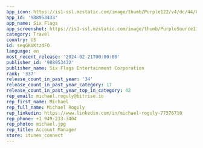 ```yaml
---
app_icon: https://is1-ssl.mzstatic.com/image/thumb/Purple122/v4/dc/44/85/dc4485c4-1ab0-69ad-a1d5-23c35ce6ef7c/AppIcon-0-1x_U007emarketing-0-5-0-85-220.png/1024x1024bb.png
app_id: '988953433'
app_name: Six Flags
app_screenshot: https://is1-ssl.mzstatic.com/image/thumb/PurpleSource116/v4/eb/2c/7c/eb2c7cb3-57a3-0fef-e1d7-789463925c38/7f1672ad-3243-49bd-a0af-16513481e5c9_1.jpg/1242x2688bb.png
category: Travel
country: US
id: segGKVKtzdFO
language: en
most_recent_release: '2024-02-21T00:00:00'
publisher_id: '988953432'
publisher_name: Six Flags Entertainment Corporation
rank: '337'
release_count_in_past_year: '34'
release_count_in_past_year_category: 17
release_count_in_past_year_top_in_category: 42
rep_email: michael.roguly@bitrise.io
rep_first_name: Michael
rep_full_name: Michael Roguly
rep_linkedin: https://www.linkedin.com/in/michael-roguly-77376710
rep_phone: +1 949-233-3404
rep_photo: michael.jpg
rep_title: Account Manager
store: itunes_connect
---
```

